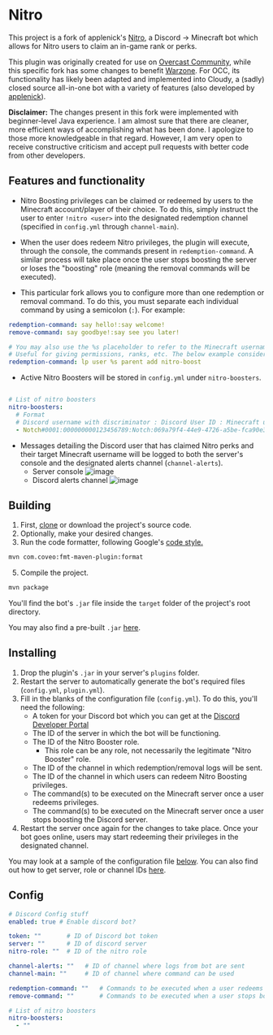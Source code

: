 # Nitro
This project is a fork of applenick's [Nitro](https://github.com/applenick/Nitro), a Discord -> Minecraft bot which allows for Nitro users to claim an in-game rank or perks.

This plugin was originally created for use on [Overcast Community](https://oc.tc), while this specific fork has some changes to benefit [Warzone](https://github.com/Warzone). For OCC, its functionality has likely been adapted and implemented into Cloudy, a (sadly) closed source all-in-one bot with a variety of features (also developed by [applenick](https://github.com/applenick)).

**Disclaimer:** The changes present in this fork were implemented with beginner-level Java experience. I am almost sure that there are cleaner, more efficient ways of accomplishing what has been done. I apologize to those more knowledgeable in that regard. However, I am very open to receive constructive criticism and accept pull requests with better code from other developers.

## Features and functionality

- Nitro Boosting privileges can be claimed or redeemed by users to the Minecraft account/player of their choice. To do this, simply instruct the user to enter `!nitro <user>` into the designated redemption channel (specified in `config.yml` through `channel-main`).

- When the user does redeem Nitro privileges, the plugin will execute, through the console, the commands present in `redemption-command`. A similar process will take place once the user stops boosting the server or loses the "boosting" role (meaning the removal commands will be executed).

- This particular fork allows you to configure more than one redemption or removal command. To do this, you must separate each individual command by using a semicolon (`:`). For example:
```yml
redemption-command: say hello!:say welcome!   
remove-command: say goodbye!:say see you later!

# You may also use the %s placeholder to refer to the Minecraft username of the user.
# Useful for giving permissions, ranks, etc. The below example considers using LuckPerms.
redemption-command: lp user %s parent add nitro-boost
```

- Active Nitro Boosters will be stored in `config.yml` under `nitro-boosters`.
```yml

# List of nitro boosters
nitro-boosters:
  # Format
  # Discord username with discriminator : Discord User ID : Minecraft username : Minecraft UUID
  - Notch#0001:000000000123456789:Notch:069a79f4-44e9-4726-a5be-fca90e38aaf5
```

- Messages detailing the Discord user that has claimed Nitro perks and their target Minecraft username will be logged to both the server's console and the designated alerts channel (`channel-alerts`).
   - Server console
   ![image](https://user-images.githubusercontent.com/46306028/172479284-581a6950-d2b8-42de-b469-1948e8d10d98.png)
   - Discord alerts channel
   ![image](https://user-images.githubusercontent.com/46306028/172479405-7abfd61d-0646-4aec-a819-0700e8ccf056.png)

## Building

1. First, [clone](https://docs.github.com/en/repositories/creating-and-managing-repositories/cloning-a-repository) or download the project's source code.
2. Optionally, make your desired changes.
3. Run the code formatter, following Google's [code style.](https://google.github.io/styleguide/javaguide.html)
```bash
mvn com.coveo:fmt-maven-plugin:format
```
5. Compile the project.
```bash
mvn package
```

You'll find the bot's `.jar` file inside the `target` folder of the project's root directory.

You may also find a pre-built `.jar` [here](https://github.com/TBG1000/Nitro/actions/workflows/main.yml).

## Installing
1. Drop the plugin's `.jar` in your server's `plugins` folder.
2. Restart the server to automatically generate the bot's required files (`config.yml`, `plugin.yml`).
3. Fill in the blanks of the configuration file (`config.yml`). To do this, you'll need the following:
   - A token for your Discord bot which you can get at the [Discord Developer Portal](https://discord.com/developers/docs)
   - The ID of the server in which the bot will be functioning.
   - The ID of the Nitro Booster role.
     - This role can be any role, not necessarily the legitimate "Nitro Booster" role.
   - The ID of the channel in which redemption/removal logs will be sent.
   - The ID of the channel in which users can redeem Nitro Boosting privileges.
   - The command(s) to be executed on the Minecraft server once a user redeems privileges.
   - The command(s) to be executed on the Minecraft server once a user stops boosting the Discord server.
4. Restart the server once again for the changes to take place. Once your bot goes online, users may start redeeming their privileges in the designated channel.

You may look at a sample of the configuration file [below](https://github.com/TBG1000/Nitro/#config).
You can also find out how to get server, role or channel IDs [here](https://support.discord.com/hc/en-us/articles/206346498-Where-can-I-find-my-User-Server-Message-ID). 

## Config
```yml
# Discord Config stuff
enabled: true # Enable discord bot?

token: ""       # ID of Discord bot token
server: ""      # ID of discord server
nitro-role: ""  # ID of the nitro role

channel-alerts: ""   # ID of channel where logs from bot are sent
channel-main: ""     # ID of channel where command can be used

redemption-command: ""   # Commands to be executed when a user redeems Nitro privileges
remove-command: ""       # Commands to be executed when a user stops boosting the server 

# List of nitro boosters
nitro-boosters:
  - ""
```
